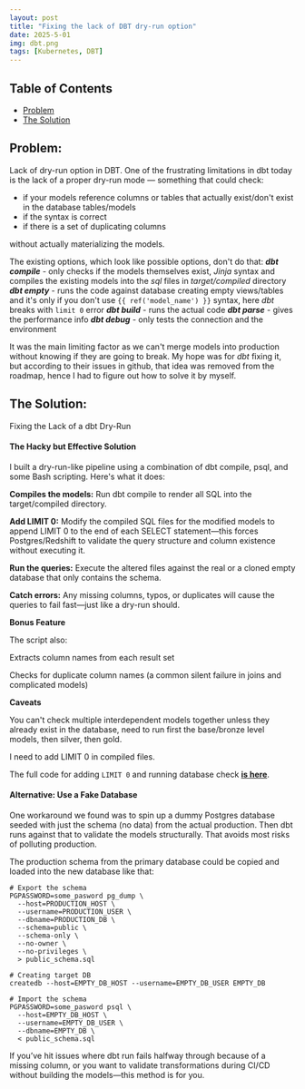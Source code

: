```yaml
---
layout: post
title: "Fixing the lack of DBT dry-run option"
date: 2025-5-01
img: dbt.png
tags: [Kubernetes, DBT]
---
```


## Table of Contents
- [Problem](#problem)
- [The Solution](#the-solution)



## Problem:

Lack of dry-run option in DBT.
One of the frustrating limitations in dbt today is the lack of a proper dry-run mode — something that could check:
- if your models reference columns or tables that actually exist/don't exist in the database tables/models
- if the syntax is correct
- if there is a set of duplicating columns

without actually materializing the models.

The existing options, which look like possible options, don't do that:
**_dbt compile_** - only checks if the models themselves exist, _Jinja_ syntax and compiles the existing models into the _sql_ files in _target/compiled_ directory
**_dbt empty_** - runs the code against database creating empty views/tables and it's only if you don't use `{{ ref('model_name') }}` syntax,
here _dbt_ breaks with `limit 0` error
**_dbt build_** - runs the actual code
**_dbt parse_** - gives the performance info
**_dbt debug_** - only tests the connection and the environment

It was the main limiting factor as we can't merge models into production without knowing if they are going to break.
My hope was for _dbt_ fixing it, but according to their issues in github, that idea was removed from the roadmap, hence I had to figure out how to solve it by myself.


## The Solution:

Fixing the Lack of a dbt Dry-Run

####  The Hacky but Effective Solution

I built a dry-run-like pipeline using a combination of dbt compile, psql, and some Bash scripting. Here's what it does:


**Compiles the models:** Run dbt compile to render all SQL into the target/compiled directory.

**Add LIMIT 0:** Modify the compiled SQL files for the modified models to append LIMIT 0 to the end of each SELECT statement—this forces Postgres/Redshift to validate the query structure and column existence without executing it.

**Run the queries:** Execute the altered files against the real or a cloned empty database that only contains the schema.

**Catch errors:** Any missing columns, typos, or duplicates will cause the queries to fail fast—just like a dry-run should.

**Bonus Feature**

The script also:

Extracts column names from each result set

Checks for duplicate column names (a common silent failure in joins and complicated models)

**Caveats**

You can't check multiple interdependent models together unless they already exist in the database, need to run first the base/bronze level models, then silver, then gold.

I need to  add LIMIT 0 in compiled files.

The full code for adding `LIMIT 0` and running database check  [**is here**](https://gist.github.com/kraftaa/0a72a8ae35f92f2d9a3a2c12d2f686b0).


####  Alternative: Use a Fake Database

One workaround we found was to spin up a dummy Postgres database seeded with just the schema (no data) from the actual production. 
Then dbt runs against that to validate the models structurally. That avoids most risks of polluting production.

The production schema from the primary database could be copied and loaded into the new database like that:
```shell
# Export the schema
PGPASSWORD=some_pasword pg_dump \
  --host=PRODUCTION_HOST \
  --username=PRODUCTION_USER \
  --dbname=PRODUCTION_DB \
  --schema=public \
  --schema-only \
  --no-owner \
  --no-privileges \
  > public_schema.sql

# Creating target DB
createdb --host=EMPTY_DB_HOST --username=EMPTY_DB_USER EMPTY_DB

# Import the schema
PGPASSWORD=some_pasword psql \
  --host=EMPTY_DB_HOST \
  --username=EMPTY_DB_USER \
  --dbname=EMPTY_DB \
  < public_schema.sql
```

If you’ve hit issues where dbt run fails halfway through because of a missing column, or you want to validate transformations during CI/CD without building the models—this method is for you.